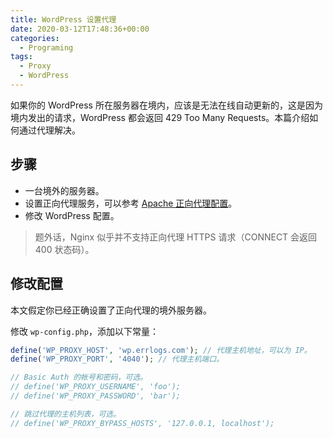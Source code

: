 ```yaml
---
title: WordPress 设置代理
date: 2020-03-12T17:48:36+00:00
categories:
  - Programing
tags:
  - Proxy
  - WordPress
---
```


如果你的 WordPress 所在服务器在境内，应该是无法在线自动更新的，这是因为境内发出的请求，WordPress 都会返回 429 Too Many Requests。本篇介绍如何通过代理解决。

<!--more-->

## 步骤

  * 一台境外的服务器。
  * 设置正向代理服务，可以参考 [Apache 正向代理配置][1]。
  * 修改 WordPress 配置。

> 题外话，Nginx 似乎并不支持正向代理 HTTPS 请求（CONNECT 会返回 400 状态码）。

## 修改配置

本文假定你已经正确设置了正向代理的境外服务器。

修改 `wp-config.php`，添加以下常量：

```php
define('WP_PROXY_HOST', 'wp.errlogs.com'); // 代理主机地址，可以为 IP。
define('WP_PROXY_PORT', '4040'); // 代理主机端口。

// Basic Auth 的帐号和密码，可选。
// define('WP_PROXY_USERNAME', 'foo');
// define('WP_PROXY_PASSWORD', 'bar');

// 跳过代理的主机列表，可选。
// define('WP_PROXY_BYPASS_HOSTS', '127.0.0.1, localhost');
```

 [1]: /posts/apache/forward-proxy
